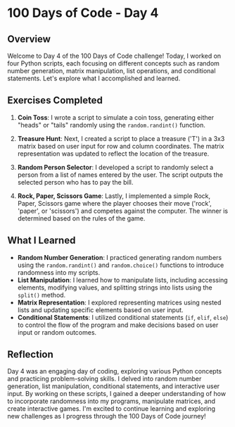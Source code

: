 # 100 Days of Code - Day 4

## Overview
Welcome to Day 4 of the 100 Days of Code challenge! Today, I worked on four Python scripts, each focusing on different concepts such as random number generation, matrix manipulation, list operations, and conditional statements. Let's explore what I accomplished and learned.

## Exercises Completed
1. **Coin Toss**: I wrote a script to simulate a coin toss, generating either "heads" or "tails" randomly using the `random.randint()` function.

2. **Treasure Hunt**: Next, I created a script to place a treasure ('T') in a 3x3 matrix based on user input for row and column coordinates. The matrix representation was updated to reflect the location of the treasure.

3. **Random Person Selector**: I developed a script to randomly select a person from a list of names entered by the user. The script outputs the selected person who has to pay the bill.

4. **Rock, Paper, Scissors Game**: Lastly, I implemented a simple Rock, Paper, Scissors game where the player chooses their move ('rock', 'paper', or 'scissors') and competes against the computer. The winner is determined based on the rules of the game.

## What I Learned
- **Random Number Generation**: I practiced generating random numbers using the `random.randint()` and `random.choice()` functions to introduce randomness into my scripts.
- **List Manipulation**: I learned how to manipulate lists, including accessing elements, modifying values, and splitting strings into lists using the `split()` method.
- **Matrix Representation**: I explored representing matrices using nested lists and updating specific elements based on user input.
- **Conditional Statements**: I utilized conditional statements (`if`, `elif`, `else`) to control the flow of the program and make decisions based on user input or random outcomes.

## Reflection
Day 4 was an engaging day of coding, exploring various Python concepts and practicing problem-solving skills. I delved into random number generation, list manipulation, conditional statements, and interactive user input. By working on these scripts, I gained a deeper understanding of how to incorporate randomness into my programs, manipulate matrices, and create interactive games. I'm excited to continue learning and exploring new challenges as I progress through the 100 Days of Code journey!

